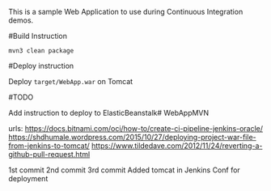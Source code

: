 This is a sample Web Application to use during Continuous Integration demos.

#Build Instruction

```
mvn3 clean package
```

#Deploy instruction

Deploy ```target/WebApp.war``` on Tomcat
 
#TODO
 
<user username="deployer" password="deployer" roles="manager-script" />

Add instruction to deploy to ElasticBeanstalk# WebAppMVN

urls:
https://docs.bitnami.com/oci/how-to/create-ci-pipeline-jenkins-oracle/
https://shdhumale.wordpress.com/2015/10/27/deploying-project-war-file-from-jenkins-to-tomcat/
https://www.tildedave.com/2012/11/24/reverting-a-github-pull-request.html

1st commit
2nd commit
3rd commit
Added tomcat in Jenkins Conf for deployment

